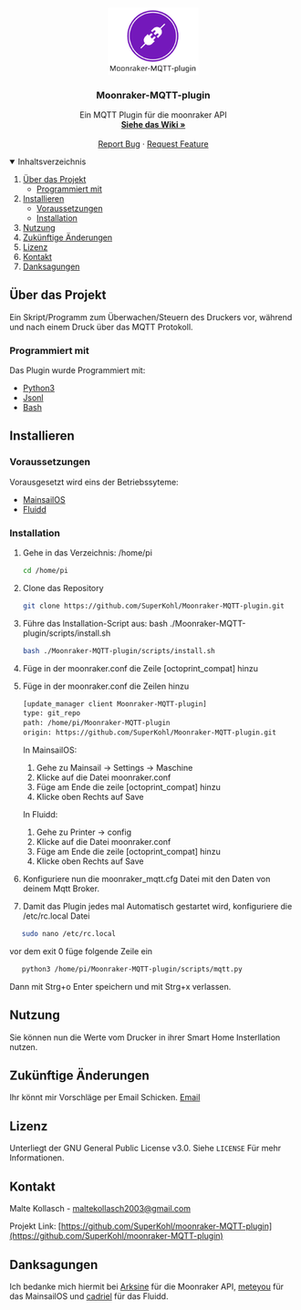 <!-- PROJECT LOGO -->
<br />
<p align="center">
  <a href="https://github.com/SuperKohl/Moonraker-MQTT-plugin">
    <img src="https://github.com/SuperKohl/Moonraker-MQTT-plugin/blob/master/images/logo.PNG" alt="Logo" width="158,5" height="116.6">
  </a>

  <h3 align="center">Moonraker-MQTT-plugin</h3>

  <p align="center">
    Ein MQTT Plugin für die moonraker API
    <br />
    <a href=""><strong>Siehe das Wiki »</strong></a>
    <br />
    <br />
    <a href="https://github.com/SuperKohl/Moonraker-MQTT-plugin/issues">Report Bug</a>
    ·
    <a href="https://github.com/SuperKohl/Moonraker-MQTT-plugin/issues">Request Feature</a>
  </p>
</p>


<!-- Inhaltsverzeichnis -->
<details open="open">
  <summary>Inhaltsverzeichnis</summary>
  <ol>
    <li>
      <a href="#Über-das-Projekt">Über das Projekt</a>
      <ul>
        <li><a href="#Programmiert-mit">Programmiert mit</a></li>
      </ul>
    </li>
    <li>
      <a href="#Installieren">Installieren</a>
      <ul>
        <li><a href="#Voraussetzungen">Voraussetzungen</a></li>
        <li><a href="#Installation">Installation</a></li>
      </ul>
    </li>
    <li><a href="#Nutzung">Nutzung</a></li>
    <li><a href="#Zukünftige-Änderungen">Zukünftige Änderungen</a></li>
    <li><a href="#Lizenz">Lizenz</a></li>
    <li><a href="#Kontakt">Kontakt</a></li>
    <li><a href="#Danksagungen">Danksagungen</a></li>
  </ol>
</details>



<!-- Über das Projekt -->
## Über das Projekt

Ein Skript/Programm zum Überwachen/Steuern des Druckers vor, während und nach einem Druck über das MQTT Protokoll.

### Programmiert mit

Das Plugin wurde Programmiert mit:
* [Python3](https://www.python.org/)
* [Jsonl](https://www.json.org/)
* [Bash](https://www.gnu.org/software/bash/)

<!-- Installieren -->
## Installieren

### Voraussetzungen

Vorausgesetzt wird eins der Betriebssyteme:
* [MainsailOS](https://github.com/meteyou/mainsail)
* [Fluidd](https://github.com/cadriel/fluidd)

### Installation

1. Gehe in das Verzeichnis: /home/pi
   ```sh
   cd /home/pi
   ```
2. Clone das Repository
	```sh
   git clone https://github.com/SuperKohl/Moonraker-MQTT-plugin.git
   ```
3. Führe das Installation-Script aus: bash ./Moonraker-MQTT-plugin/scripts/install.sh
	```sh
   bash ./Moonraker-MQTT-plugin/scripts/install.sh
   ```
4. Füge in der moonraker.conf die Zeile [octoprint_compat] hinzu
5. Füge in der moonraker.conf die Zeilen hinzu
	```sh
   [update_manager client Moonraker-MQTT-plugin]
   type: git_repo
   path: /home/pi/Moonraker-MQTT-plugin
   origin: https://github.com/SuperKohl/Moonraker-MQTT-plugin.git
   ```
	
	In MainsailOS:
	1. Gehe zu Mainsail -> Settings -> Maschine
	2. Klicke auf die Datei moonraker.conf
	3. Füge am Ende die zeile [octoprint_compat] hinzu	
	4. Klicke oben Rechts auf Save

	In Fluidd:
	1. Gehe zu Printer -> config
	2. Klicke auf die Datei moonraker.conf
	3. Füge am Ende die zeile [octoprint_compat] hinzu
	4. Klicke oben Rechts auf Save

6. Konfiguriere nun die moonraker_mqtt.cfg Datei mit den Daten von deinem Mqtt Broker.
7. Damit das Plugin jedes mal Automatisch gestartet wird, konfiguriere die /etc/rc.local Datei
```sh
   sudo nano /etc/rc.local
   ```
  vor dem exit 0 füge folgende Zeile ein
```sh
   python3 /home/pi/Moonraker-MQTT-plugin/scripts/mqtt.py
   ```
   Dann mit Strg+o Enter speichern und mit Strg+x verlassen.

<!-- Nutzung -->
## Nutzung 
Sie können nun die Werte vom Drucker in ihrer Smart Home Insterllation nutzen. 
<!-- Zukünftige Änderungen -->
## Zukünftige Änderungen
Ihr könnt mir Vorschläge per Email Schicken. [Email](https://github.com/SuperKohl/Moonraker-MQTT-plugin#Kontakt)
<!-- Lizenz -->
## Lizenz

Unterliegt der GNU General Public License v3.0. Siehe  `LICENSE` Für mehr Informationen.

<!-- Kontakt -->
## Kontakt

Malte Kollasch -  maltekollasch2003@gmail.com

Projekt Link: [https://github.com/SuperKohl/moonraker-MQTT-plugin](https://github.com/SuperKohl/moonraker-MQTT-plugin)

<!-- Danksagungen -->
## Danksagungen

Ich bedanke mich hiermit bei [Arksine](https://github.com/Arksine) für die Moonraker API, 
[meteyou](https://github.com/meteyou) für das MainsailOS und
[cadriel](https://github.com/cadriel) für das Fluidd.
